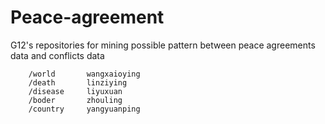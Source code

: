 # Peace-agreement
G12's repositories for mining possible pattern between peace agreements data and conflicts data

```
	/world       wangxaioying
	/death       linziying
	/disease     liyuxuan
	/boder       zhouling
	/country     yangyuanping
```

